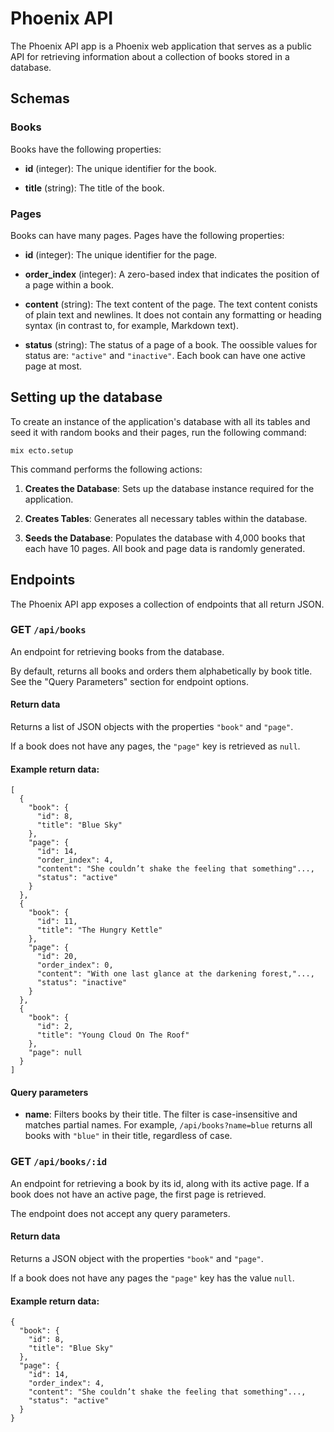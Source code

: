 # Phoenix API
The Phoenix API app is a Phoenix web application that serves as a public API for retrieving information about a collection of books stored in a database.

## Schemas
### Books
Books have the following properties:

- **id** (integer): The unique identifier for the book.

- **title** (string): The title of the book.

### Pages
Books can have many pages. Pages have the following properties:

- **id** (integer): The unique identifier for the page.

- **order_index** (integer): A zero-based index that indicates the position of a page within a book.

- **content** (string): The text content of the page. The text content conists of plain text and newlines. It does not contain any formatting or heading syntax (in contrast to, for example, Markdown text).

- **status** (string): The status of a page of a book. The oossible values for status are: `"active"` and `"inactive"`. Each book can have one active page at most.

## Setting up the database

To create an instance of the application's database with all its tables and seed it with random books and their pages, run the following command:

```
mix ecto.setup
```

This command performs the following actions:

1. **Creates the Database**: Sets up the database instance required for the application.

1. **Creates Tables**: Generates all necessary tables within the database.

1. **Seeds the Database**: Populates the database with 4,000 books that each have 10 pages. All book and page data is randomly generated.

## Endpoints
The Phoenix API app exposes a collection of endpoints that all return JSON.

### GET `/api/books`
An endpoint for retrieving books from the database.

By default, returns all books and orders them alphabetically by book title. See the "Query Parameters" section for endpoint options.

#### Return data
Returns a list of JSON objects with the properties `"book"` and `"page"`.

If a book does not have any pages, the `"page"` key is retrieved as `null`.

#### Example return data:

```
[
  {
    "book": {
      "id": 8,
      "title": "Blue Sky"
    },
    "page": {
      "id": 14,
      "order_index": 4,
      "content": "She couldn’t shake the feeling that something"...,
      "status": "active"
    }
  },
  {
    "book": {
      "id": 11,
      "title": "The Hungry Kettle"
    },
    "page": {
      "id": 20,
      "order_index": 0,
      "content": "With one last glance at the darkening forest,"...,
      "status": "inactive"
    }
  },
  {
    "book": {
      "id": 2,
      "title": "Young Cloud On The Roof"
    },
    "page": null
  }
]  
```

#### Query parameters
- **name**: Filters books by their title. The filter is case-insensitive and matches partial names. For example, `/api/books?name=blue` returns all books with `"blue"` in their title, regardless of case.

### GET `/api/books/:id`
An endpoint for retrieving a book by its id, along with its active page. If a book does not have an active page, the first page is retrieved.

The endpoint does not accept any query parameters.

#### Return data
Returns a JSON object with the properties `"book"` and `"page"`.

If a book does not have any pages the `"page"` key has the value `null`.

#### Example return data:
```
{
  "book": {
    "id": 8,
    "title": "Blue Sky"
  },
  "page": {
    "id": 14,
    "order_index": 4,
    "content": "She couldn’t shake the feeling that something"...,
    "status": "active"
  }
}
```

